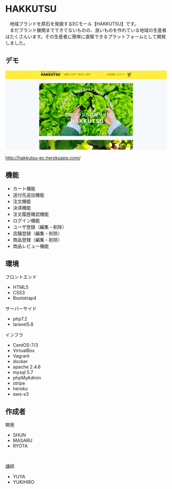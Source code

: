 


# HAKKUTSU
　地域ブランドを原石を発掘するECモール【HAKKUTSU】です。<br>
　まだブランド展開までできてないものの、良いものを作れている地域の生産者はたくさんいます。その生産者に簡単に直販できるプラットフォームとして開発しました。

## デモ
![トップ画](hakkutsu_intro.jpeg)


http://hakkutsu-ec.herokuapp.com/

## 機能

* カート機能
* 送付先追加機能
* 注文機能
* 決済機能
* 注文履歴確認機能
* ログイン機能
* ユーザ登録（編集・削除）
* 店舗登録（編集・削除）
* 商品登録（編集・削除）
* 商品レビュー機能

## 環境

フロントエンド
* HTML5
* CSS3
* Bootstrap4

サーバーサイド
* php7.2
* laravel5.8

インフラ
* CentOS-7/3
* VirtualBox
* Vagrant
* docker
* apache 2.4.6
* mysql 5.7
* phpMyAdmin
* stripe
* heroku
* aws-s3


## 作成者

開発
* SHUN
* MASARU
* RYOTA
<br>

講師
* YUYA
* YUKIHIRO

